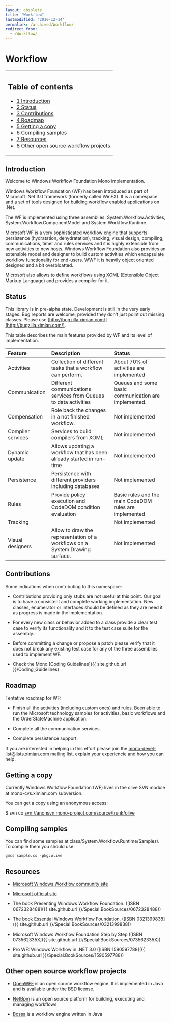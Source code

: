 ```yaml
---
layout: obsolete
title: "Workflow"
lastmodified: '2010-12-14'
permalink: /archived/Workflow/
redirect_from:
  - /Workflow/
---
```


Workflow
========

<table>
<col width="100%" />
<tbody>
<tr class="odd">
<td align="left"><h2>Table of contents</h2>
<ul>
<li><a href="#introduction">1 Introduction</a></li>
<li><a href="#status">2 Status</a></li>
<li><a href="#contributions">3 Contributions</a></li>
<li><a href="#roadmap">4 Roadmap</a></li>
<li><a href="#getting-a-copy">5 Getting a copy</a></li>
<li><a href="#compiling-samples">6 Compiling samples</a></li>
<li><a href="#resources">7 Resources</a></li>
<li><a href="#other-open-source-workflow-projects">8 Other open source workflow projects</a></li>
</ul></td>
</tr>
</tbody>
</table>

Introduction
------------

Welcome to Windows Workflow Foundation Mono implementation.

Windows Workflow Foundation (WF) has been introduced as part of Microsoft .Net 3.0 framework (formerly called WinFX). It is a namespace and a set of tools designed for building workflow enabled applications on .Net.

The WF is implemented using three assemblies: System.Workflow.Activities, System.Workflow.ComponentModel and System.Workflow.Runtime.

Microsoft WF is a very sophisticated workflow engine that supports persistence (hydratation, dehydratation), tracking, visual design, compiling, communications, timer and rules services and it is highly extensible from new activities to new hosts. Windows Workflow Foundation also provides an extensible model and designer to build custom activities which encapsulate workflow functionality for end-users. WWF it is heavily object oriented designed and a bit overbloatted.

Microsoft also allows to define workflows using XOML (Extensible Object Markup Language) and provides a compiler for it.

Status
------

This library is in pre-alpha state. Development is still in the very early stages. Bug reports are welcome, provided they don't just point out missing classes. Please use [http://bugzilla.ximian.com/](http://bugzilla.ximian.com/).

This table describes the main features provided by WF and its level of implementation.

|Feature|Description|Status|
|:------|:----------|:-----|
|Activities|Collection of different tasks that a workflow can perform.|About 70% of activities are implemented|
|Communication|Different communications services from Queues to data activities|Queues and some basic communication are implemented.|
|Compensation|Role back the changes in a not finished workflow.|Not implemented|
|Compiler services|Services to build compilers from XOML|Not implemented|
|Dynamic update|Allows updating a workflow that has been already started in run-time|Not implemented|
|Persistence|Persistence with different providers including databases|Not implemented|
|Rules|Provide policy execution and CodeDOM condition evaluation|Basic rules and the main CodeDOM rules are implemented|
|Tracking||Not implemented|
|Visual designers|Allow to draw the representation of a workflows on a System.Drawing surface.|Not implemented|

Contributions
-------------

Some indications when contributing to this namespace:

-   Contributions providing only stubs are not useful at this point. Our goal is to have a consistent and complete working implementation. New classes, enumerator or interfaces should be defined as they are need it as progress is made in the implementation.

-   For every new class or behavior added to a class provide a clear test case to verify its functionality and it to the test case suite for the assembly.

-   Before committing a change or propose a patch please verify that it does not break any existing test case for any of the three assemblies used to implement WF.

-   Check the Mono [Coding Guidelines]({{ site.github.url }}/Coding_Guidelines)

Roadmap
-------

Tentative roadmap for WF:

-   Finish all the activities (including custom ones) and rules. Been able to run the Microsoft technology samples for activities, basic workflows and the OrderStateMachine application.

-   Complete all the communication services.

-   Complete persistence support.

If you are interested in helping in this effort please join the mono-devel-list@lists.ximian.com mailing list, explain your experiencie and how you can help.

Getting a copy
--------------

Currently Windows Workflow Foundation (WF) lives in the olive SVN module at mono-cvs.ximian.com subversion.

You can get a copy using an anonymous access:

\$ svn co [svn://anonsvn.mono-project.com/source/trunk/olive](svn://anonsvn.mono-project.com/source/trunk/olive)

Compiling samples
-----------------

You can find some samples at class/System.Workflow.Runtime/Samples/. To compile them you should use:

    gmcs sample.cs -pkg:olive

Resources
---------

-   [Microsoft Windows.Workflow community site](http://wf.netfx3.com/)

-   [Microsoft official site](http://msdn.microsoft.com/winfx/technologies/workflow/default.aspx)

-   The book Presenting Windows Workflow Foundation. ([ISBN 0672328488]({{ site.github.url }}/Special:BookSources/0672328488))

-   The book Essential Windows Workflow Foundation. ([ISBN 0321399838]({{ site.github.url }}/Special:BookSources/0321399838))

-   Microsoft Windows Workflow Foundation Step by Step ([ISBN 073562335X]({{ site.github.url }}/Special:BookSources/073562335X))

-   Pro WF: Windows Workflow in .NET 3.0 ([ISBN 1590597788]({{ site.github.url }}/Special:BookSources/1590597788))

Other open source workflow projects
-----------------------------------

-   [OpenWFE](http://www.openwfe.org) is an open source workflow engine. It is implemented in Java and is available under the BSD license.

-   [NetBpm](http://www.netbpm.org./) is an open source platform for building, executing and managing workflows

-   [Bossa](http://www.bigbross.com/bossa/) is a workflow engine written in Java


